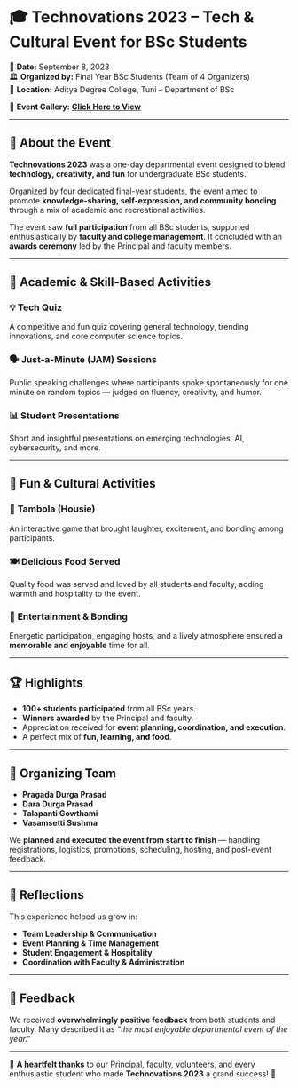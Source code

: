 # 🎓 Technovations 2023 – Tech & Cultural Event for BSc Students  

📅 **Date:** September 8, 2023  
🏛️ **Organized by:** Final Year BSc Students (Team of 4 Organizers)  
📍 **Location:** Aditya Degree College, Tuni – Department of BSc  

📸 **Event Gallery:** [**Click Here to View**](https://drive.google.com/drive/folders/1ictYarZ-fjmHBEUXL0CXSoh-zMB3Ups0?usp=sharing)  

---

## 📌 About the Event  
**Technovations 2023** was a one-day departmental event designed to blend **technology, creativity, and fun** for undergraduate BSc students.  

Organized by four dedicated final-year students, the event aimed to promote **knowledge-sharing, self-expression, and community bonding** through a mix of academic and recreational activities.  

The event saw **full participation** from all BSc students, supported enthusiastically by **faculty and college management**. It concluded with an **awards ceremony** led by the Principal and faculty members.  

---

## 🧠 Academic & Skill-Based Activities  

### 💡 **Tech Quiz**  
A competitive and fun quiz covering general technology, trending innovations, and core computer science topics.  

### 🗣️ **Just-a-Minute (JAM) Sessions**  
Public speaking challenges where participants spoke spontaneously for one minute on random topics — judged on fluency, creativity, and humor.  

### 📊 **Student Presentations**  
Short and insightful presentations on emerging technologies, AI, cybersecurity, and more.  

---

## 🎲 Fun & Cultural Activities  

### 🎯 **Tambola (Housie)**  
An interactive game that brought laughter, excitement, and bonding among participants.  

### 🍽️ **Delicious Food Served**  
Quality food was served and loved by all students and faculty, adding warmth and hospitality to the event.  

### 🎉 **Entertainment & Bonding**  
Energetic participation, engaging hosts, and a lively atmosphere ensured a **memorable and enjoyable** time for all.  

---

## 🏆 Highlights  
- **100+ students participated** from all BSc years.  
- **Winners awarded** by the Principal and faculty.  
- Appreciation received for **event planning, coordination, and execution**.  
- A perfect mix of **fun, learning, and food**.  

---

## 👥 Organizing Team  
- **Pragada Durga Prasad**  
- **Dara Durga Prasad**  
- **Talapanti Gowthami**  
- **Vasamsetti Sushma**  

We **planned and executed the event from start to finish** — handling registrations, logistics, promotions, scheduling, hosting, and post-event feedback.  

---

## 📝 Reflections  
This experience helped us grow in:  
- **Team Leadership & Communication**  
- **Event Planning & Time Management**  
- **Student Engagement & Hospitality**  
- **Coordination with Faculty & Administration**  

---

## 💬 Feedback  
We received **overwhelmingly positive feedback** from both students and faculty. Many described it as *"the most enjoyable departmental event of the year."*  

---

🙏 **A heartfelt thanks** to our Principal, faculty, volunteers, and every enthusiastic student who made **Technovations 2023** a grand success! 🎉
